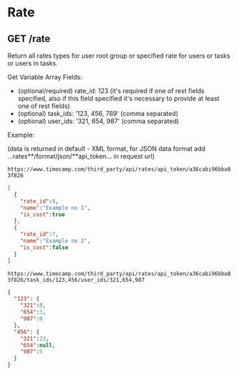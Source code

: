Rate
======

GET /rate
----------

Return all rates types for user root group or specified rate for users or tasks or users in tasks. 

Get Variable Array Fields:
* (optional/required) rate_id: 123 (it's required if one of rest fields specified, 
also if this field specified it's necessary to provide at least one of rest fields)
* (optional) task_ids: '123, 456, 789' (comma separated)
* (optional) user_ids: '321, 654, 987' (comma separated)

Example:

(data is returned in default - XML format, for JSON data format add ...rates**/format/json/**api_token... in request url)

`https://www.timecamp.com/third_party/api/rates/api_token/a36cabi96bba83f826`

```json
[
  {
    "rate_id":8,
    "name":"Example no 1",
    "is_cost":true
  },
  {
    "rate_id":7,
    "name":"Example no 2",
    "is_cost":false
  }
]
```

`https://www.timecamp.com/third_party/api/rates/api_token/a36cabi96bba83f826/task_ids/123,456/user_ids/321,654,987`

```json
{
  "123": {
    "321":8,
    "654":3,
    "987":0
  },
  "456": {
    "321":23,
    "654":null,
    "987":5
  }
}
```